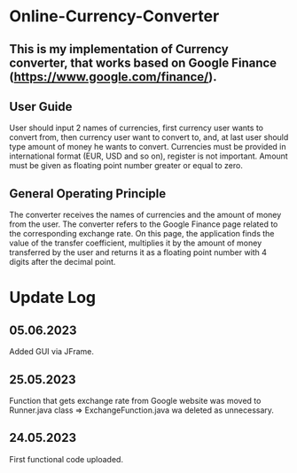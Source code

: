 # Online-Currency-Converter
This is my implementation of Currency converter, that works based on Google Finance (https://www.google.com/finance/).
--------------------------------------------------------------------------------------------------------------------------------
User Guide
--------------------------------------------------------------------------------------------------------------------------------
User should input 2 names of currencies, first currency user wants to convert from, then currency user want to convert to, and, at last user should type amount of money he wants to convert. Currencies must be provided in international format (EUR, USD and so on), register is not important. Amount must be given as floating point number greater or equal to zero.

General Operating Principle
--------------------------------------------------------------------------------------------------------------------------------
The converter receives the names of currencies and the amount of money from the user. The converter refers to the Google Finance page related to the corresponding exchange rate. On this page, the application finds the value of the transfer coefficient, multiplies it by the amount of money transferred by the user and returns it as a floating point number with 4 digits after the decimal point.

Update Log
================================================================
05.06.2023
--------------------------------------
Added GUI via JFrame.

25.05.2023
---------------------------------------
Function that gets exchange rate from Google website was moved to Runner.java class => ExchangeFunction.java wa deleted as unnecessary.

24.05.2023
----------------------------------------
First functional code uploaded.
